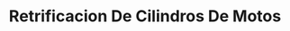 ---
title: "Retrificacion De Cilindros De Motos"
url: /san-jose/retrificacion-de-cilindros-de-motos/
shop: reparación de automóviles
---